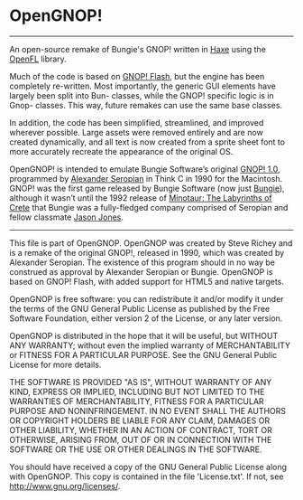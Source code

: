 # OpenGNOP!
______________________________________________________

An open-source remake of Bungie's GNOP! written in [Haxe](http://haxe.org/) using the [OpenFL](http://www.openfl.org) library.

Much of the code is based on [GNOP! Flash](https://github.com/steverichey/gnopflash), but the engine has been completely re-written.  Most importantly, the generic GUI elements have largely been split into Bun- classes, while the GNOP! specific logic is in Gnop- classes. This way, future remakes can use the same base classes.

In addition, the code has been simplified, streamlined, and improved wherever possible.  Large assets were removed entirely and are now created dynamically, and all text is now created from a sprite sheet font to more accurately recreate the appearance of the original OS.

OpenGNOP! is intended to emulate Bungie Software’s original [GNOP! 1.0](http://en.wikipedia.org/wiki/Gnop!), programmed by [Alexander Seropian](http://en.wikipedia.org/wiki/Alex_Seropian) in Think C in 1990 for the Macintosh. GNOP! was the first game released by Bungie Software (now just [Bungie](http://www.bungie.net)), although it wasn’t until the 1992 release of [Minotaur: The Labyrinths of Crete](http://en.wikipedia.org/wiki/Minotaur:_The_Labyrinths_of_Crete) that Bungie was a fully-fledged company comprised of Seropian and fellow classmate [Jason Jones](http://en.wikipedia.org/wiki/Jason_Jones_(programmer)).

______________________________________________________

This file is part of OpenGNOP. OpenGNOP was created by Steve Richey and is a remake of the original GNOP!, released in 1990, which was created by Alexander Seropian. The existence of this program should in no way be construed as approval by Alexander Seropian or Bungie. OpenGNOP is based on GNOP! Flash, with added support for HTML5 and native targets.

OpenGNOP is free software: you can redistribute it and/or modify it under the terms of the GNU General Public License as published by the Free Software Foundation, either version 2 of the License, or any later version.

OpenGNOP is distributed in the hope that it will be useful, but WITHOUT ANY WARRANTY; without even the implied warranty of MERCHANTABILITY or FITNESS FOR A PARTICULAR PURPOSE. See the GNU General Public License for more details.

THE SOFTWARE IS PROVIDED "AS IS", WITHOUT WARRANTY OF ANY KIND, EXPRESS OR IMPLIED, INCLUDING BUT NOT LIMITED TO THE WARRANTIES OF MERCHANTABILITY, FITNESS FOR A PARTICULAR PURPOSE AND NONINFRINGEMENT. IN NO EVENT SHALL THE AUTHORS OR COPYRIGHT HOLDERS BE LIABLE FOR ANY CLAIM, DAMAGES OR OTHER LIABILITY, WHETHER IN AN ACTION OF CONTRACT, TORT OR OTHERWISE, ARISING FROM, OUT OF OR IN CONNECTION WITH THE SOFTWARE OR THE USE OR OTHER DEALINGS IN THE SOFTWARE.

You should have received a copy of the GNU General Public License along with OpenGNOP. This copy is contained in the file 'License.txt'. If not, see http://www.gnu.org/licenses/.